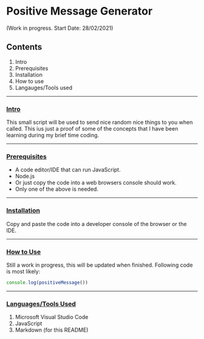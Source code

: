 # Positive Message Generator
(Work in progress. Start Date: 28/02/2021)

## Contents

1. Intro
2. Prerequisites
3. Installation
4. How to use
5. Langauges/Tools used

---

### <ins>Intro</ins>

This small script will be used to send nice random nice things to you when called. This ius just a proof of some of the concepts that I have been learning during my brief time coding.

---

### <ins>Prerequisites</ins>

* A code editor/IDE that can run JavaScript.  
* Node.js  
* Or just copy the code into a web browsers console should work.  
* Only one of the above is needed.

---

### <ins>Installation</ins>

Copy and paste the code into a developer console of the browser or the IDE.

---

### <ins>How to Use</ins>

Still  a work in progress, this will be updated when finished. Following code is most likely:
``` javascript 
console.log(positiveMessage())
```

---

### <ins>Languages/Tools Used</ins>

1. Microsoft Visual Studio Code
2. JavaScript
3. Markdown (for this README)